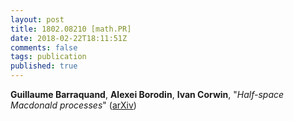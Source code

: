 ```yaml
---
layout: post
title: 1802.08210 [math.PR]
date: 2018-02-22T18:11:51Z
comments: false
tags: publication
published: true
---
```


<b>Guillaume Barraquand</b>, <b>Alexei Borodin</b>, <b>Ivan Corwin</b>, "<i>Half-space Macdonald processes</i>" ([arXiv](http://arxiv.org/abs/1802.08210v1))
